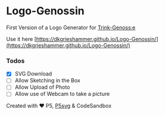 # Logo-Genossin

First Version of a Logo Generator for [Trink-Genoss:e](https://trink-genosse.de/)

Use it here [https://dkgrieshammer.github.io/Logo-Genossin/](https://dkgrieshammer.github.io/Logo-Genossin/)

### Todos

- [x] SVG Download
- [ ] Allow Sketching in the Box
- [ ] Allow Upload of Photo
- [ ] Allow use of Webcam to take a picture

Created with ❤️ P5, [P5svg](https://github.com/zenozeng/p5.js-svg) & CodeSandbox
